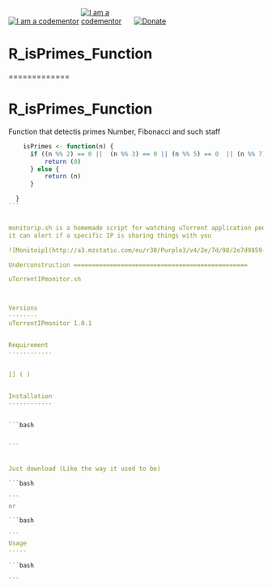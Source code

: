 <a href="http://bitly.com/2grT54q"><img src="https://cdn.codementor.io/badges/i_am_a_codementor_dark.svg" alt="I am a codementor" style="max-width:100%"/></a> <a href="http://bitly.com/2grT54q"><img src="https://cdn.auth0.com/blog/machine-learning-1/R_logo.png" alt="I am a codementor" style="max-width:20%"/></a> 
 [![Donate](https://www.paypalobjects.com/en_US/i/btn/btn_donateCC_LG.gif)](https://www.paypal.com/cgi-bin/webscr?cmd=_s-xclick&hosted_button_id=WX4EKLLLV49WG)


# R_isPrimes_Function
=============


# R_isPrimes_Function
Function that detectis primes Number, Fibonacci and such staff
````R
    isPrimes <- function(n) {
      if ((n %% 2) == 0 ||  (n %% 3) == 0 || (n %% 5) == 0  || (n %% 7) == 0 ) {
          return (0)
      } else {
          return (n)
      }

  }
```


monitorip.sh is a homemade script for watching uTorrent application people IP /country and other information.
it can alert if a specific IP is sharing things with you  

![Monitoip](http://a3.mzstatic.com/eu/r30/Purple3/v4/2e/7d/98/2e7d9859-8f89-cdbf-6b71-d81aa30aec19/icon175x175.png)

Underconstruction ================================================

uTorrentIPmonitor.sh 



Versions
--------
uTorrentIPmonitor 1.0.1


Requirement
------------


[] ( )


Installation
------------


```bash


```


Just download (Like the way it used to be)

```bash
    
```
or

```bash
    
```
Usage
-----

```bash
   
```

